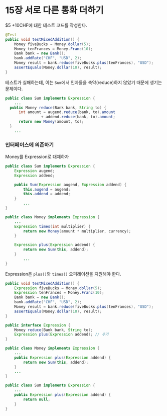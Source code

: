 # 15장 서로 다른 통화 더하기

$5 +10CHF에 대한 테스트 코드를 작성한다.

```java
@Test
public void testMixedAddition() {
    Money fiveBucks = Money.dollar(5);
    Money tenFrances = Money.Franc(10);
    Bank bank = new Bank();
    bank.addRate("CHF", "USD", 2);
    Money result = bank.reduce(fiveBucks.plus(tenFrances), "USD");
    assertEquals(Money.dollar(10), result);
}
```



테스트가 실패하는데, 이는 `Sum`에서 인자들을 축약(reduce)하지 않았기 때문에 생기는 문제이다.

```java
public class Sum implements Expression {
	...
  public Money reduce(Bank bank, String to) {
      int amount = augend.reduce(bank, to).amount 
        		+ addend.reduce(bank, to).amount;
      return new Money(amount, to);
  }
	...
```



### 인터페이스에 의존하기

Money를 Expression로 대체하자

```java
public class Sum implements Expression {
    Expression augend;
    Expression addend;

    public Sum(Expression augend, Expression addend) {
        this.augend = augend;
        this.addend = addend;
    }
		...
}

```

```java
public class Money implements Expression {
    ...
    Expression times(int multiplier) {
        return new Money(amount * multiplier, currency);
    }

    Expression plus(Expression addend) {
        return new Sum(this, addend);
    }
		...
}
```





Expression은 `plus()`와 `times()` 오퍼레이션을 지원해야 한다.

```java
public void testMixedAddition() {
    Expression fiveBucks = Money.dollar(5);
    Expression tenFrances = Money.Franc(10);
    Bank bank = new Bank();
    bank.addRate("CHF", "USD", 2);
    Money result = bank.reduce(fiveBucks.plus(tenFrances), "USD");
    assertEquals(Money.dollar(10), result);
}
```

```java
public interface Expression {
    Money reduce(Bank bank, String to);
    Expression plus(Expression addend); // 추가
}
```

```java
public class Money implements Expression {
    ...
    public Expression plus(Expression addend) {
        return new Sum(this, addend);
    }
  	...
}
```

```java
public class Sum implements Expression {
    ...
    public Expression plus(Expression addend) {
        return null;
    }
}
```

